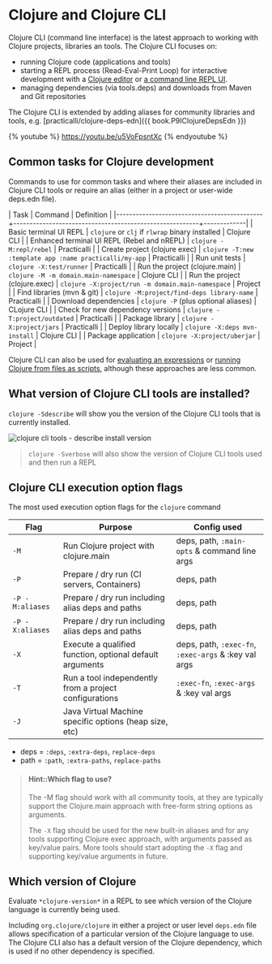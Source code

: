 # Clojure and Clojure CLI

Clojure CLI (command line interface) is the latest approach to working with Clojure projects, libraries an tools.  The Clojure CLI focuses on:

* running Clojure code (applications and tools)
* starting a REPL process (Read-Eval-Print Loop) for interactive development with a [Clojure editor](/clojure-editors/) or [a command line REPL UI](rebel-repl/).
* managing dependencies (via tools.deps) and downloads from Maven and Git repositories

The Clojure CLI is extended by adding aliases for community libraries and tools, e.g. [practicalli/clojure-deps-edn]({{ book.P9IClojureDepsEdn }})

{% youtube %}
https://youtu.be/u5VoFpsntXc
{% endyoutube %}


## Common tasks for Clojure development
Commands to use for common tasks and where their aliases are included in Clojure CLI tools or require an alias (either in a project or user-wide deps.edn file).

| Task                                        | Command                                                 | Definition  |
|---------------------------------------------+---------------------------------------------------------+-------------|
| Basic terminal UI REPL                      | `clojure` or `clj` if `rlwrap` binary installed         | Clojure CLI |
| Enhanced terminal UI REPL (Rebel and nREPL) | `clojure -M:repl/rebel`                                 | Practicalli |
| Create project (clojure exec)               | `clojure -T:new :template app :name practicalli/my-app` | Practicalli |
| Run unit tests                              | `clojure -X:test/runner`                                | Practicalli |
| Run the project (clojure.main)              | `clojure -M -m domain.main-namespace`                   | Clojure CLI |
| Run the project (clojure.exec)              | `clojure -X:project/run -m domain.main-namespace`       | Project     |
| Find libraries (mvn & git)                  | `clojure -M:project/find-deps library-name`             | Practicalli |
| Download dependencies                       | `clojure -P`  (plus optional aliases)                   | CLojure CLI |
| Check for new dependency versions           | `clojure -T:project/outdated`                           | Practicalli |
| Package library                             | `clojure -X:project/jars`                               | Practicalli |
| Deploy library locally                      | `clojure -X:deps mvn-install`                           | Clojure CLI |
| Package application                         | `clojure -X:project/uberjar`                            | Project     |

Clojure CLI can also be used for [evaluating an expressions](/alternative-tools/clojure-cli/evaluate-an-expression.md) or [running Clojure from files as scripts](/alternative-tools/clojure-cli/files-and-scripts.md), although these approaches are less common.


## What version of Clojure CLI tools are installed?

`clojure -Sdescribe` will show you the version of the Clojure CLI tools that is currently installed.

![clojure cli tools - describe install version](/images/clojure-cli-tools-install-version-describe.png)

> `clojure -Sverbose` will also show the version of Clojure CLI tools used and then run a REPL


## Clojure CLI execution option flags

The most used execution option flags for the `clojure` command

| Flag            | Purpose                                                  | Config used                                          |
|-----------------|----------------------------------------------------------|------------------------------------------------------|
| `-M`            | Run Clojure project with clojure.main                    | deps, path, `:main-opts` & command line args         |
| `-P`            | Prepare / dry run (CI servers, Containers)               | deps, path                                           |
| `-P -M:aliases` | Prepare / dry run including alias deps and paths         | deps, path                                           |
| `-P -X:aliases` | Prepare / dry run including alias deps and paths         | deps, path                                           |
| `-X`            | Execute a qualified function, optional default arguments | deps, path, `:exec-fn`, `:exec-args` & :key val args |
| `-T`            | Run a tool independently from a project configurations   | `:exec-fn`, `:exec-args` & :key val args             |
| `-J`            | Java Virtual Machine specific options (heap size, etc)   |                                                      |

* deps = `:deps`, `:extra-deps`, `replace-deps`
* path = `:path`, `:extra-paths`, `replace-paths`

> #### Hint::Which flag to use?
> The -M flag should work with all community tools, at they are typically support the Clojure.main approach with free-form string options as arguments.
>
> The `-X` flag should be used for the new built-in aliases and for any tools supporting Clojure exec approach, with arguments passed as key/value pairs.
> More tools should start adopting the `-X` flag and supporting key/value arguments in future.

## Which version of Clojure

Evaluate `*clojure-version*` in a REPL to see which version of the Clojure language is currently being used.

Including `org.clojure/clojure` in either a project or user level `deps.edn` file allows specification of a particular version of the Clojure language to use.  The Clojure CLI also has a default version of the Clojure dependency, which is used if no other dependency is specified.
